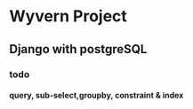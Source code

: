 
# Wyvern Project

## Django with postgreSQL

### todo

#### query, sub-select,groupby, constraint & index
